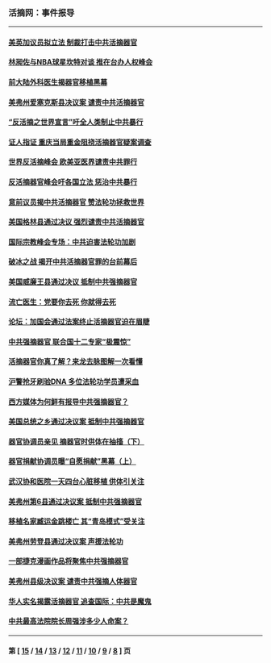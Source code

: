 ### 活摘网：事件报导
---
#### [美英加议员拟立法 制裁打击中共活摘器官](../../pages/nf5877/n13430251.md?01030430) 
#### [林昶佐与NBA球星坎特对谈 推在台办人权峰会](../../pages/nf5877/n13414467.md?01030430) 
#### [前大陆外科医生揭器官移植黑幕](../../pages/nf5877/n13401416.md?01030430) 
#### [美弗州爱塞克斯县决议案 谴责中共活摘器官](../../pages/nf5877/n13320919.md?01030430) 
#### [“反活摘之世界宣言”吁全人类制止中共暴行](../../pages/nf5877/n13259730.md?01030430) 
#### [证人指证 重庆当局重金阻挠活摘器官疑案调查](../../pages/nf5877/n13259127.md?01030430) 
#### [世界反活摘峰会 欧美亚医界谴责中共罪行](../../pages/nf5877/n13253550.md?01030430) 
#### [反活摘器官峰会吁各国立法 惩治中共暴行](../../pages/nf5877/n13245052.md?01030430) 
#### [意前议员揭中共活摘器官 赞法轮功拯救世界](../../pages/nf5877/n13203445.md?01030430) 
#### [美国格林县通过决议 强烈谴责中共活摘器官](../../pages/nf5877/n13119367.md?01030430) 
#### [国际宗教峰会专场：中共迫害法轮功加剧](../../pages/nf5877/n13088279.md?01030430) 
#### [破冰之战 揭开中共活摘器官罪的台前幕后](../../pages/nf5877/n13082457.md?01030430) 
#### [美国威廉王县通过决议 抵制中共强摘器官](../../pages/nf5877/n13056521.md?01030430) 
#### [流亡医生：党要你去死 你就得去死](../../pages/nf5877/n13052835.md?01030430) 
#### [论坛：加国会通过法案终止活摘器官迫在眉睫](../../pages/nf5877/n13029839.md?01030430) 
#### [中共强摘器官 联合国十二专家“极震惊”](../../pages/nf5877/n13024313.md?01030430) 
#### [活摘器官你真了解？来龙去脉图解一次看懂](../../pages/nf5877/n13013820.md?01030430) 
#### [沪警抢牙刷验DNA 多位法轮功学员遭采血](../../pages/nf5877/n12969218.md?01030430) 
#### [西方媒体为何鲜有报导中共强摘器官？](../../pages/nf5877/n12932034.md?01030430) 
#### [美国总统之乡通过决议案 抵制中共强摘器官](../../pages/nf5877/n12908242.md?01030430) 
#### [器官协调员亲见 摘器官时供体在抽搐（下）](../../pages/nf5877/n12898622.md?01030430) 
#### [器官捐献协调员曝“自愿捐献”黑幕（上）](../../pages/nf5877/n12878830.md?01030430) 
#### [武汉协和医院一天四台心脏移植 供体引关注](../../pages/nf5877/n12863175.md?01030430) 
#### [美弗州第6县通过决议案 抵制中共强摘器官](../../pages/nf5877/n12805218.md?01030430) 
#### [移植名家臧运金跳楼亡 其“青岛模式”受关注](../../pages/nf5877/n12803746.md?01030430) 
#### [美弗州劳登县通过决议案 声援法轮功](../../pages/nf5877/n12785715.md?01030430) 
#### [一部捷克漫画作品将聚焦中共强摘器官](../../pages/nf5877/n12785954.md?01030430) 
#### [美弗州县级决议案 谴责中共强摘人体器官](../../pages/nf5877/n12721290.md?01030430) 
#### [华人实名揭露活摘器官 追查国际：中共是魔鬼](../../pages/nf5877/n12691724.md?01030430) 
#### [中共最高法院院长周强涉多少人命案？](../../pages/nf5877/n12678074.md?01030430) 

---
#### 第 [ [15](./15.md?01030430) / [14](./14.md?01030430) / [13](./13.md?01030430) / [12](./12.md?01030430) / [11](./11.md?01030430) / [10](./10.md?01030430) / [9](./9.md?01030430) / [8](./8.md?01030430) ] 页
